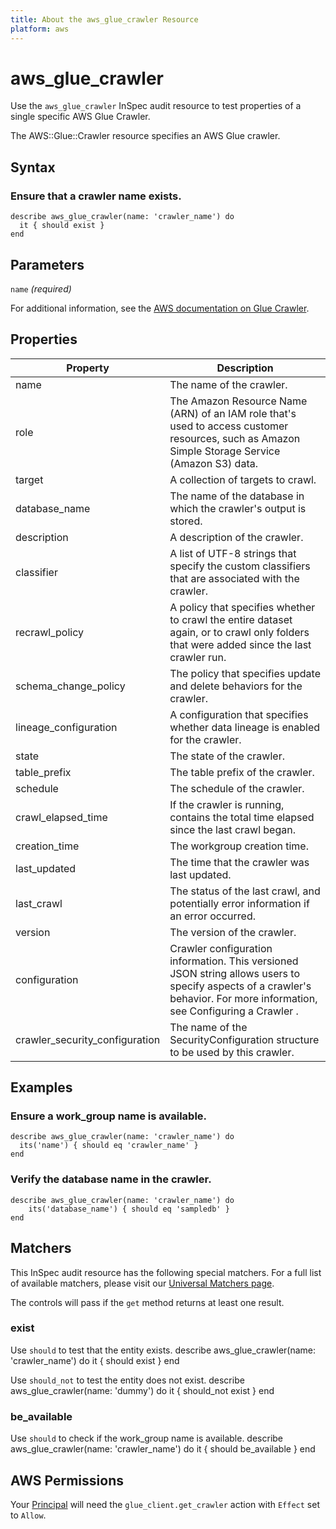 ```yaml
---
title: About the aws_glue_crawler Resource
platform: aws
---
```


# aws_glue_crawler

Use the `aws_glue_crawler` InSpec audit resource to test properties of a single specific AWS Glue Crawler.

The AWS::Glue::Crawler resource specifies an AWS Glue crawler.

## Syntax

### Ensure that a crawler name exists.
    describe aws_glue_crawler(name: 'crawler_name') do
      it { should exist }
    end

## Parameters

`name` _(required)_

For additional information, see the [AWS documentation on Glue Crawler](https://docs.aws.amazon.com/AWSCloudFormation/latest/UserGuide/aws-resource-glue-crawler.html).

## Properties

| Property | Description|
| --- | --- |
| name | The name of the crawler. |
| role | The Amazon Resource Name (ARN) of an IAM role that's used to access customer resources, such as Amazon Simple Storage Service (Amazon S3) data. |
| target | A collection of targets to crawl. |
| database_name | The name of the database in which the crawler's output is stored. |
| description | A description of the crawler. |
| classifier | A list of UTF-8 strings that specify the custom classifiers that are associated with the crawler. |
| recrawl_policy | A policy that specifies whether to crawl the entire dataset again, or to crawl only folders that were added since the last crawler run. |
| schema_change_policy | The policy that specifies update and delete behaviors for the crawler. |
| lineage_configuration | A configuration that specifies whether data lineage is enabled for the crawler. |
| state | The state of the crawler. |
| table_prefix |The table prefix of the crawler. |
| schedule | The schedule of the crawler. |
| crawl_elapsed_time | If the crawler is running, contains the total time elapsed since the last crawl began. |
| creation_time | The workgroup creation time. |
| last_updated | The time that the crawler was last updated. |
| last_crawl | The status of the last crawl, and potentially error information if an error occurred. |
| version | The version of the crawler. |
| configuration | Crawler configuration information. This versioned JSON string allows users to specify aspects of a crawler's behavior. For more information, see Configuring a Crawler . |
| crawler_security_configuration | The name of the SecurityConfiguration structure to be used by this crawler. |

## Examples

### Ensure a work_group name is available.
    describe aws_glue_crawler(name: 'crawler_name') do
      its('name') { should eq 'crawler_name' }
    end

### Verify the database name in the crawler.
    describe aws_glue_crawler(name: 'crawler_name') do
        its('database_name') { should eq 'sampledb' }
    end

## Matchers

This InSpec audit resource has the following special matchers. For a full list of available matchers, please visit our [Universal Matchers page](https://www.inspec.io/docs/reference/matchers/).

The controls will pass if the `get` method returns at least one result.

### exist

Use `should` to test that the entity exists.
    describe aws_glue_crawler(name: 'crawler_name') do
      it { should exist }
    end

Use `should_not` to test the entity does not exist.
    describe aws_glue_crawler(name: 'dummy') do
      it { should_not exist }
    end

### be_available

Use `should` to check if the work_group name is available.
    describe aws_glue_crawler(name: 'crawler_name') do
      it { should be_available }
    end

## AWS Permissions

Your [Principal](https://docs.aws.amazon.com/IAM/latest/UserGuide/intro-structure.html#intro-structure-principal) will need the `glue_client.get_crawler` action with `Effect` set to `Allow`.